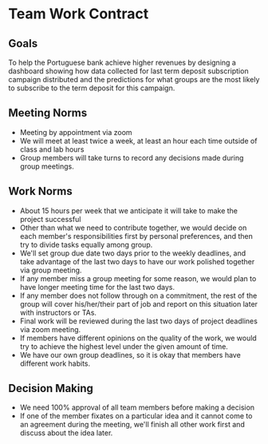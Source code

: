 # Team Work Contract

## Goals

To help the Portuguese bank achieve higher revenues by 
designing a dashboard showing how data collected for last term deposit subscription campaign distributed 
and the predictions for what groups are the most likely to subscribe to the term deposit for this campaign.


## Meeting Norms

- Meeting by appointment via zoom
- We will meet at least twice a week, at least an hour each time outside of class and lab hours
- Group members will take turns to record any decisions made during group meetings.


## Work Norms

- About 15 hours per week that we anticipate it will take to make the project successful
- Other than what we need to contribute together, we would decide on each member's responsibilities first by personal preferences, and then try to divide tasks equally among group.
- We'll set group due date two days prior to the weekly deadlines, and take advantage of the last two days to have our work polished together via group meeting.
- If any member miss a group meeting for some reason, we would plan to have longer meeting time for the last two days.
- If any member does not follow through on a commitment, the rest of the group will cover his/her/their part of job and report on this situation later with instructors or TAs.
- Final work will be reviewed during the last two days of project deadlines via zoom meeting.
- If members have different opinions on the quality of the work, we would try to achieve the highest level under the given amount of time.
- We have our own group deadlines, so it is okay that members have different work habits.

## Decision Making

- We need 100% approval of all team members before making a decision
- If one of the member fixates on a particular idea and it cannot come to an agreement during the meeting, we'll finish all other work first and discuss about the idea later. 
